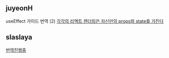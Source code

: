 <h2>juyeonH</h2>useEffect 가이드 번역 (2) <a href="https://www.notion.so/study66/A-Complete-Guide-to-useEffect-e4d7d28d98f442ddb3352e643140aea0#41f725e9912a4e1bb345f88617dbc0fa">각각의 리액트 렌더링은 자신만의 props와 state를 가진다</a><h2>slaslaya</h2><a href="https://www.notion.so/study66/21-08-27-One-simple-trick-to-optimize-React-re-renders-05e663e1370c4c76ac000d4381cf6ec4#0c9240452b6543c3936730b8b2770933">번역진행중</a>